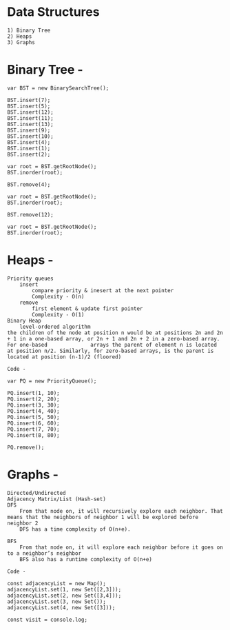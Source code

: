 # Data Structures

	1) Binary Tree
	2) Heaps
	3) Graphs

# Binary Tree -

    var BST = new BinarySearchTree(); 

    BST.insert(7);
    BST.insert(5);
    BST.insert(12);
    BST.insert(11);
    BST.insert(13);
    BST.insert(9);
    BST.insert(10);
    BST.insert(4);
    BST.insert(1);
    BST.insert(2);

    var root = BST.getRootNode();
    BST.inorder(root);

    BST.remove(4);

    var root = BST.getRootNode();
    BST.inorder(root);

    BST.remove(12);

    var root = BST.getRootNode();
    BST.inorder(root);

# Heaps -
    Priority queues
		insert
			compare priority & inesert at the next pointer
			Complexity - O(n)
		remove
			first element & update first pointer
			Complexity - O(1)
	Binary Heap
		level-ordered algorithm
    the children of the node at position n would be at positions 2n and 2n + 1 in a one-based array, or 2n + 1 and 2n + 2 in a zero-based array. For one-based              arrays the parent of element n is located at position n/2. Similarly, for zero-based arrays, is the parent is located at position (n-1)/2 (floored)
        
    Code -

    var PQ = new PriorityQueue();
    
    PQ.insert(1, 10);
    PQ.insert(2, 20);
    PQ.insert(3, 30);
    PQ.insert(4, 40);
    PQ.insert(5, 50);
    PQ.insert(6, 60);
    PQ.insert(7, 70);
    PQ.insert(8, 80);
    
    PQ.remove();
    
# Graphs -
    Directed/Undirected
	Adjacency Matrix/List (Hash-set)
	DFS
		From that node on, it will recursively explore each neighbor. That means that the neighbors of neighbor 1 will be explored before neighbor 2
		DFS has a time complexity of O(n+e).

	BFS
		From that node on, it will explore each neighbor before it goes on to a neighbor’s neighbor
		BFS also has a runtime complexity of O(n+e)

    Code -

    const adjacencyList = new Map();
    adjacencyList.set(1, new Set([2,3]));
    adjacencyList.set(2, new Set([3,4]));
    adjacencyList.set(3, new Set());
    adjacencyList.set(4, new Set([3]));

    const visit = console.log;
    
    

